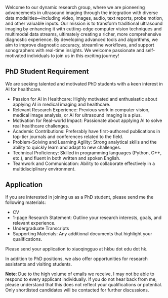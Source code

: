 Welcome to our dynamic research group, where we are pioneering advancements in ultrasound imaging through the integration with diverse data modalities—including video, images, audio, text reports, probe motion, and other valuable inputs. Our mission is to transform traditional ultrasound imaging by enhancing it with cutting-edge computer vision techniques and multimodal data streams, ultimately creating a richer, more comprehensive diagnostic experience. By developing advanced tools and algorithms, we aim to improve diagnostic accuracy, streamline workflows, and support sonographers with real-time insights. We welcome passionate and self-motivated individuals to join us in this exciting journey!

## PhD Student Requirement

We are seeking talented and motivated PhD students with a keen interest in AI for healthcare. 

* Passion for AI in Healthcare: Highly motivated and enthusiastic about applying AI in medical imaging and healthcare.
* Relevant Research Experience: Previous work in computer vision, medical image analysis, or AI for ultrasound imaging is a plus.
* Motivation for Real-world Impact: Passionate about applying AI to solve real healthcare challenges.
* Academic Contributions: Preferably have first-authored publications in top-tier journals and conferences related to the field.
* Problem-Solving and Learning Agility: Strong analytical skills and the ability to quickly learn and adapt to new challenges.
* Technical Proficiency: Skilled in programming languages (Python, C++, etc.), and fluent in both written and spoken English.
* Teamwork and Communication: Ability to collaborate effectively in a multidisciplinary environment.

## Application

If you are interested in joining us as a PhD student, please send me the following materials:

* CV
* 1-page Research Statement: Outline your research interests, goals, and relevant experience.
* Undergraduate Transcripts
* Supporting Materials: Any additional documents that highlight your qualifications.

Please send your application to xiaoqingguo at hkbu dot edu dot hk.

In addition to PhD positions, we also offer opportunities for research assistants and visiting students.

**Note**: Due to the high volume of emails we receive, I may not be able to respond to every applicant individually. If you do not hear back from me, please understand that this does not reflect your qualifications or potential. Only shortlisted candidates will be contacted for further discussions.
